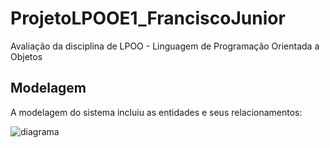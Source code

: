 # ProjetoLPOOE1_FranciscoJunior

Avaliação da disciplina de LPOO - Linguagem de Programação Orientada a Objetos

## Modelagem

A modelagem do sistema incluiu as entidades e seus relacionamentos:

![diagrama](img/diagrama2.png)
